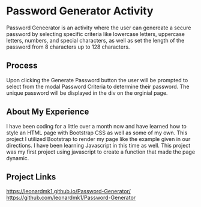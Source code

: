 # Password Generator Activity

Password Geneerator is an activity where the user can genereate a secure password by selecting specific criteria like lowercase letters, uppercase letters, numbers, and special characters, as well as set the length of the password from 8 characters up to 128 characters.

## Process

Upon clicking the Generate Password button the user will be prompted to select from the modal Password Criteria to determine their password. The unique password will be displayed in the div on the orginial page.

## About My Experience

I have been coding for a little over a month now and have learned how to style an HTML page with Bootstrap CSS as well as some of my own. This project I utilized Bootstrap to render my page like the example given in our directions. I have been learning Javascript in this time as well. This project was my first project using javascript to create a function that made the page dynamic.

## Project Links

https://leonardmk1.github.io/Password-Generator/
https://github.com/leonardmk1/Password-Generator
